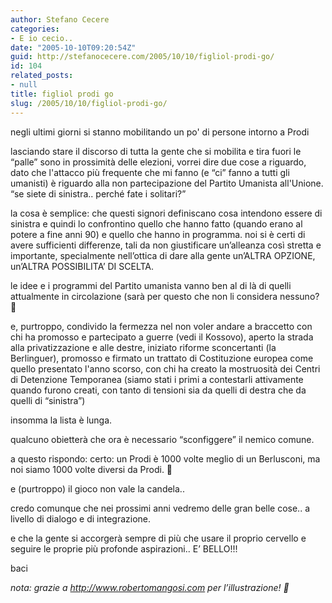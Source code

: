 ```yaml
---
author: Stefano Cecere
categories:
- E io cecio..
date: "2005-10-10T09:20:54Z"
guid: http://stefanocecere.com/2005/10/10/figliol-prodi-go/
id: 104
related_posts:
- null
title: figliol prodi go
slug: /2005/10/10/figliol-prodi-go/
---
```


<img src='/wp-content/prodi.jpg' alt='' align='left' />negli ultimi giorni si stanno mobilitando un po' di persone intorno a Prodi

lasciando stare il discorso di tutta la gente che si mobilita e tira fuori le &#x201c;palle&#x201d; sono in prossimit&#xe0; delle elezioni, vorrei dire due cose a riguardo, dato che l'attacco pi&#xf9; frequente che mi fanno (e &#x201c;ci&#x201d; fanno a tutti gli umanisti) è riguardo alla non partecipazione del Partito Umanista all'Unione. &#x201c;se siete di sinistra.. perch&#xe9; fate i solitari?&#x201d;

la cosa è semplice: che questi signori definiscano cosa intendono essere di sinistra e quindi lo confrontino quello che hanno fatto (quando erano al potere a fine anni 90) e quello che hanno in programma. noi si è certi di avere sufficienti differenze, tali da non giustificare un&#8217;alleanza così stretta e importante, specialmente nell&#8217;ottica di dare alla gente un&#8217;ALTRA OPZIONE, un&#8217;ALTRA POSSIBILITA&#8217; DI SCELTA.

le idee e i programmi del Partito umanista vanno ben al di l&#xe0; di quelli attualmente in circolazione (sarà per questo che non li considera nessuno? 🙂
  
e, purtroppo, condivido la fermezza nel non voler andare a braccetto con chi ha promosso e partecipato a guerre (vedi il Kossovo), aperto la strada alla privatizzazione e alle destre, iniziato riforme sconcertanti (la Berlinguer), promosso e firmato un trattato di Costituzione europea come quello presentato l'anno scorso, con chi ha creato la mostruosit&#xe0; dei Centri di Detenzione Temporanea (siamo stati i primi a contestarli attivamente quando furono creati, con tanto di tensioni sia da quelli di destra che da quelli di &#x201c;sinistra&#x201d;)

insomma la lista è lunga.
  
qualcuno obietter&#xe0; che ora è necessario &#x201c;sconfiggere&#x201d; il nemico comune.
  
a questo rispondo: certo: un Prodi è 1000 volte meglio di un Berlusconi, ma noi siamo 1000 volte diversi da Prodi. 🙂
  
e (purtroppo) il gioco non vale la candela..

credo comunque che nei prossimi anni vedremo delle gran belle cose.. a livello di dialogo e di integrazione.
  
e che la gente si accorgerà sempre di più che usare il proprio cervello e seguire le proprie più profonde aspirazioni.. E&#8217; BELLO!!!

baci

_nota: grazie a <http://www.robertomangosi.com> per l&#8217;illustrazione! 🙂_